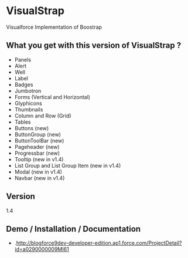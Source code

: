 VisualStrap
=========

Visualforce Implementation of Boostrap

What you get with this version of VisualStrap ? 
-

* Panels
* Alert
* Well
* Label
* Badges
* Jumbotron
* Forms (Vertical and Horizontal)
* Glyphicons
* Thumbnails
* Column and Row (Grid) 
* Tables
* Buttons (new)
* ButtonGroup (new)
* ButtonToolBar (new)
* Pageheader (new)
* Progressbar (new)
* Tooltip (new in v1.4)
* List Group and List Group Item (new in v1.4)
* Modal (new in v1.4)
* Navbar (new in v1.4)


Version
-

1.4


Demo / Installation / Documentation
--------------

* .http://blogforce9dev-developer-edition.ap1.force.com/ProjectDetail?id=a0290000009MI61

